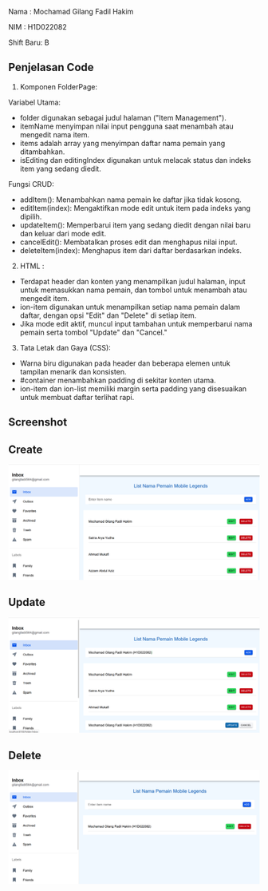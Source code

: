 Nama : Mochamad Gilang Fadil Hakim

NIM : H1D022082

Shift Baru: B
## Penjelasan Code 

1. Komponen FolderPage:

Variabel Utama:
- folder digunakan sebagai judul halaman ("Item Management").
- itemName menyimpan nilai input pengguna saat menambah atau mengedit nama item.
- items adalah array yang menyimpan daftar nama pemain yang ditambahkan.
- isEditing dan editingIndex digunakan untuk melacak status dan indeks item yang sedang diedit.

Fungsi CRUD:
- addItem(): Menambahkan nama pemain ke daftar jika tidak kosong.
- editItem(index): Mengaktifkan mode edit untuk item pada indeks yang dipilih.
- updateItem(): Memperbarui item yang sedang diedit dengan nilai baru dan keluar dari mode edit.
- cancelEdit(): Membatalkan proses edit dan menghapus nilai input.
- deleteItem(index): Menghapus item dari daftar berdasarkan indeks.

2. HTML :
- Terdapat header dan konten yang menampilkan judul halaman, input untuk memasukkan nama pemain, dan tombol untuk menambah atau mengedit item.
- ion-item digunakan untuk menampilkan setiap nama pemain dalam daftar, dengan opsi "Edit" dan "Delete" di setiap item.
- Jika mode edit aktif, muncul input tambahan untuk memperbarui nama pemain serta tombol "Update" dan "Cancel."

3. Tata Letak dan Gaya (CSS):
- Warna biru digunakan pada header dan beberapa elemen untuk tampilan menarik dan konsisten.
- #container menambahkan padding di sekitar konten utama.
- ion-item dan ion-list memiliki margin serta padding yang disesuaikan untuk membuat daftar terlihat rapi.
## Screenshot

## Create
![Halaman Registrasi](Create.png)

## Update
![Halaman Login](update.png)

## Delete
![Halaman list ](delete.png)
